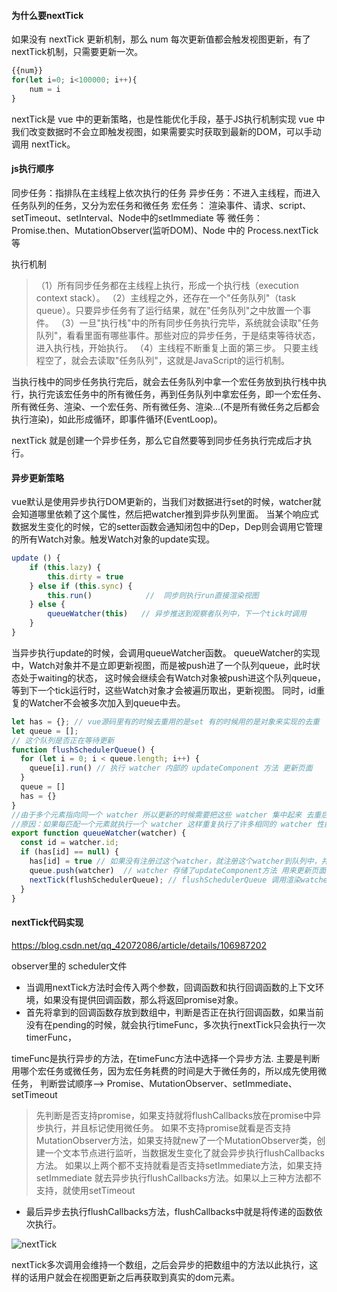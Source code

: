 
####  为什么要nextTick

如果没有 nextTick 更新机制，那么 num 每次更新值都会触发视图更新，有了nextTick机制，只需要更新一次。


```js
{{num}}
for(let i=0; i<100000; i++){
	num = i
}
```

nextTick是 vue 中的更新策略，也是性能优化手段，基于JS执行机制实现
vue 中我们改变数据时不会立即触发视图，如果需要实时获取到最新的DOM，可以手动调用 nextTick。


#### js执行顺序

同步任务：指排队在主线程上依次执行的任务
异步任务：不进入主线程，而进入任务队列的任务，又分为宏任务和微任务
宏任务： 渲染事件、请求、script、setTimeout、setInterval、Node中的setImmediate 等
微任务： Promise.then、MutationObserver(监听DOM)、Node 中的 Process.nextTick等

执行机制

> （1）所有同步任务都在主线程上执行，形成一个执行栈（execution context stack）。
> （2）主线程之外，还存在一个"任务队列"（task queue）。只要异步任务有了运行结果，就在"任务队列"之中放置一个事件。
> （3）一旦"执行栈"中的所有同步任务执行完毕，系统就会读取"任务队列"，看看里面有哪些事件。那些对应的异步任务，于是结束等待状态，进入执行栈，开始执行。
> （4）主线程不断重复上面的第三步。
只要主线程空了，就会去读取"任务队列"，这就是JavaScript的运行机制。

当执行栈中的同步任务执行完后，就会去任务队列中拿一个宏任务放到执行栈中执行，执行完该宏任务中的所有微任务，再到任务队列中拿宏任务，即一个宏任务、所有微任务、渲染、一个宏任务、所有微任务、渲染…(不是所有微任务之后都会执行渲染)，如此形成循环，即事件循环(EventLoop)。

nextTick 就是创建一个异步任务，那么它自然要等到同步任务执行完成后才执行。


####  异步更新策略

vue默认是使用异步执行DOM更新的，当我们对数据进行set的时候，watcher就会知道哪里依赖了这个属性，然后把watcher推到异步队列里面。
当某个响应式数据发生变化的时候，它的setter函数会通知闭包中的Dep，Dep则会调用它管理的所有Watch对象。触发Watch对象的update实现。

```js
update () {
    if (this.lazy) {
        this.dirty = true
    } else if (this.sync) {
        this.run()            //  同步则执行run直接渲染视图
    } else {
        queueWatcher(this)   // 异步推送到观察者队列中，下一个tick时调用
    }
}
```

当异步执行update的时候，会调用queueWatcher函数。
queueWatcher的实现中，Watch对象并不是立即更新视图，而是被push进了一个队列queue，此时状态处于waiting的状态，
这时候会继续会有Watch对象被push进这个队列queue，等到下一个tick运行时，这些Watch对象才会被遍历取出，更新视图。
同时，id重复的Watcher不会被多次加入到queue中去。



```js
let has = {}; // vue源码里有的时候去重用的是set 有的时候用的是对象来实现的去重
let queue = [];
// 这个队列是否正在等待更新
function flushSchedulerQueue() {
  for (let i = 0; i < queue.length; i++) {
    queue[i].run() // 执行 watcher 内部的 updateComponent 方法 更新页面
  }
  queue = []
  has = {}
}
//由于多个元素指向同一个 watcher 所以更新的时候需要把这些 watcher 集中起来 去重后一起执行
//原因：如果每匹配一个元素就执行一个 watcher 这样重复执行了许多相同的 watcher 性能大大下降
export function queueWatcher(watcher) {
  const id = watcher.id;
  if (has[id] == null) {
    has[id] = true // 如果没有注册过这个watcher，就注册这个watcher到队列中，并且标记为已经注册
    queue.push(watcher)  // watcher 存储了updateComponent方法 用来更新页面
    nextTick(flushSchedulerQueue); // flushSchedulerQueue 调用渲染watcher
  }
}
```


#### nextTick代码实现

https://blog.csdn.net/qq_42072086/article/details/106987202


observer里的 scheduler文件


- 当调用nextTick方法时会传入两个参数，回调函数和执行回调函数的上下文环境，如果没有提供回调函数，那么将返回promise对象。
- 首先将拿到的回调函数存放到数组中，判断是否正在执行回调函数，如果当前没有在pending的时候，就会执行timeFunc，多次执行nextTick只会执行一次timerFunc，

timeFunc是执行异步的方法，在timeFunc方法中选择一个异步方法.
主要是判断用哪个宏任务或微任务，因为宏任务耗费的时间是大于微任务的，所以成先使用微任务，
判断尝试顺序--> Promise、MutationObserver、setImmediate、setTimeout

>先判断是否支持promise，如果支持就将flushCallbacks放在promise中异步执行，并且标记使用微任务。
> 如果不支持promise就看是否支持MutationObserver方法，如果支持就new了一个MutationObserver类，创建一个文本节点进行监听，当数据发生变化了就会异步执行flushCallbacks方法。
> 如果以上两个都不支持就看是否支持setImmediate方法，如果支持setImmediate 就去异步执行flushCallbacks方法。如果以上三种方法都不支持，就使用setTimeout

- 最后异步去执行flushCallbacks方法，flushCallbacks中就是将传递的函数依次执行。


![nextTick](https://img-blog.csdnimg.cn/20200627201207279.png?x-oss-process=image/watermark,type_ZmFuZ3poZW5naGVpdGk,shadow_10,text_aHR0cHM6Ly9ibG9nLmNzZG4ubmV0L3FxXzQyMDcyMDg2,size_16,color_FFFFFF,t_70)



nextTick多次调用会维持一个数组，之后会异步的把数组中的方法以此执行，这样的话用户就会在视图更新之后再获取到真实的dom元素。






